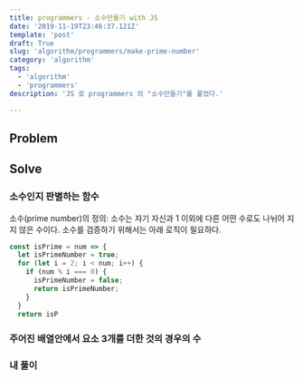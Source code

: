 ```yaml
---
title: programmers - 소수만들기 with JS
date: '2019-11-19T23:46:37.121Z'
template: 'post'
draft: True
slug: 'algorithm/programmers/make-prime-number'
category: 'algorithm'
tags:
  - 'algorithm'
  - 'programmers'
description: 'JS 로 programmers 의 "소수만들기"를 풀었다.'

---
```


## Problem



## Solve

### 소수인지 판별하는 함수

소수(prime number)의 정의: 소수는 자기 자신과 1 이외에 다른 어떤 수로도 나뉘어 지지 않은 수이다. 소수를 검증하기 위해서는 아래 로직이 필요하다. 

```js
const isPrime = num => {
  let isPrimeNumber = true;
  for (let i = 2; i < num; i++) {
    if (num % i === 0) {
      isPrimeNumber = false;
      return isPrimeNumber;
    }
  }
  return isP
```

### 주어진 배열안에서 요소 3개를 더한 것의 경우의 수 







### 내 풀이 

```js

```

